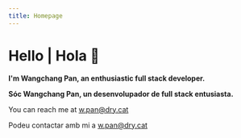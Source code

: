 ```yaml
---
title: Homepage
---
```


# Hello | Hola 👋

**I'm Wangchang Pan, an enthusiastic full stack developer.**

**Sóc Wangchang Pan, un desenvolupador de full stack entusiasta.**


You can reach me at [w.pan@dry.cat](mailto:w.pan@dry.cat)

Podeu contactar amb mi a [w.pan@dry.cat](mailto:w.pan@dry.cat)